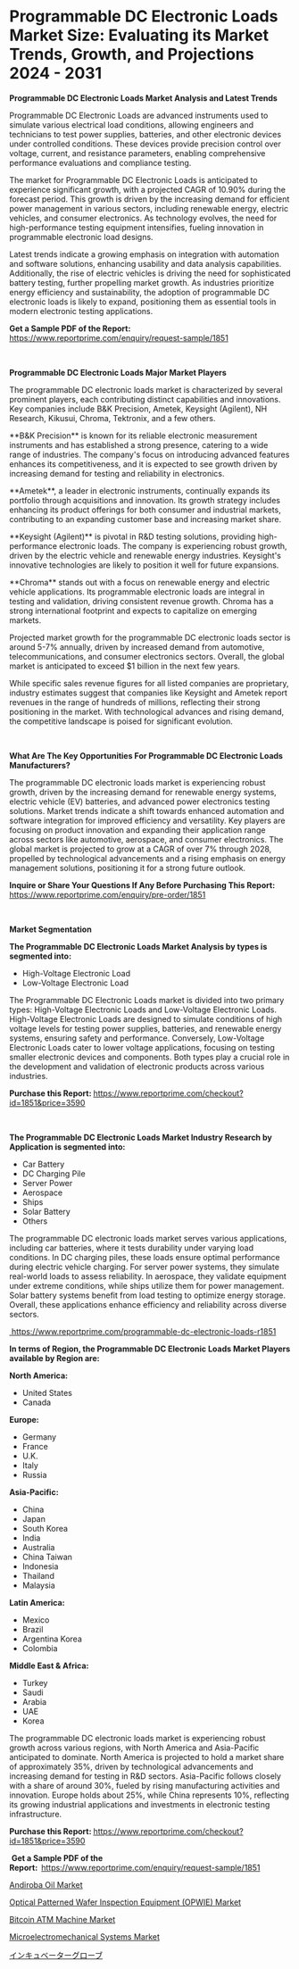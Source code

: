 <p><h1>Programmable DC Electronic Loads Market Size: Evaluating its Market Trends, Growth, and Projections 2024 - 2031</h1></p><p><strong>Programmable DC Electronic Loads Market Analysis and Latest Trends</strong></p>
<p><p>Programmable DC Electronic Loads are advanced instruments used to simulate various electrical load conditions, allowing engineers and technicians to test power supplies, batteries, and other electronic devices under controlled conditions. These devices provide precision control over voltage, current, and resistance parameters, enabling comprehensive performance evaluations and compliance testing.</p><p>The market for Programmable DC Electronic Loads is anticipated to experience significant growth, with a projected CAGR of 10.90% during the forecast period. This growth is driven by the increasing demand for efficient power management in various sectors, including renewable energy, electric vehicles, and consumer electronics. As technology evolves, the need for high-performance testing equipment intensifies, fueling innovation in programmable electronic load designs.</p><p>Latest trends indicate a growing emphasis on integration with automation and software solutions, enhancing usability and data analysis capabilities. Additionally, the rise of electric vehicles is driving the need for sophisticated battery testing, further propelling market growth. As industries prioritize energy efficiency and sustainability, the adoption of programmable DC electronic loads is likely to expand, positioning them as essential tools in modern electronic testing applications.</p></p>
<p><strong>Get a Sample PDF of the Report:&nbsp;</strong> <a href="https://www.reportprime.com/enquiry/request-sample/1851">https://www.reportprime.com/enquiry/request-sample/1851</a></p>
<p>&nbsp;</p>
<p><strong>Programmable DC Electronic Loads Major Market Players</strong></p>
<p><p>The programmable DC electronic loads market is characterized by several prominent players, each contributing distinct capabilities and innovations. Key companies include B&K Precision, Ametek, Keysight (Agilent), NH Research, Kikusui, Chroma, Tektronix, and a few others.</p><p>**B&K Precision** is known for its reliable electronic measurement instruments and has established a strong presence, catering to a wide range of industries. The company's focus on introducing advanced features enhances its competitiveness, and it is expected to see growth driven by increasing demand for testing and reliability in electronics.</p><p>**Ametek**, a leader in electronic instruments, continually expands its portfolio through acquisitions and innovation. Its growth strategy includes enhancing its product offerings for both consumer and industrial markets, contributing to an expanding customer base and increasing market share.</p><p>**Keysight (Agilent)** is pivotal in R&D testing solutions, providing high-performance electronic loads. The company is experiencing robust growth, driven by the electric vehicle and renewable energy industries. Keysight's innovative technologies are likely to position it well for future expansions.</p><p>**Chroma** stands out with a focus on renewable energy and electric vehicle applications. Its programmable electronic loads are integral in testing and validation, driving consistent revenue growth. Chroma has a strong international footprint and expects to capitalize on emerging markets.</p><p>Projected market growth for the programmable DC electronic loads sector is around 5-7% annually, driven by increased demand from automotive, telecommunications, and consumer electronics sectors. Overall, the global market is anticipated to exceed $1 billion in the next few years.</p><p>While specific sales revenue figures for all listed companies are proprietary, industry estimates suggest that companies like Keysight and Ametek report revenues in the range of hundreds of millions, reflecting their strong positioning in the market. With technological advances and rising demand, the competitive landscape is poised for significant evolution.</p></p>
<p>&nbsp;</p>
<p><strong>What Are The Key Opportunities For Programmable DC Electronic Loads Manufacturers?</strong></p>
<p><p>The programmable DC electronic loads market is experiencing robust growth, driven by the increasing demand for renewable energy systems, electric vehicle (EV) batteries, and advanced power electronics testing solutions. Market trends indicate a shift towards enhanced automation and software integration for improved efficiency and versatility. Key players are focusing on product innovation and expanding their application range across sectors like automotive, aerospace, and consumer electronics. The global market is projected to grow at a CAGR of over 7% through 2028, propelled by technological advancements and a rising emphasis on energy management solutions, positioning it for a strong future outlook.</p></p>
<p><strong>Inquire or Share Your Questions If Any Before Purchasing This Report:</strong> <a href="https://www.reportprime.com/enquiry/pre-order/1851">https://www.reportprime.com/enquiry/pre-order/1851</a></p>
<p>&nbsp;</p>
<p><strong>Market Segmentation</strong></p>
<p><strong>The Programmable DC Electronic Loads Market Analysis by types is segmented into:</strong></p>
<p><ul><li>High-Voltage Electronic Load</li><li>Low-Voltage Electronic Load</li></ul></p>
<p><p>The Programmable DC Electronic Loads market is divided into two primary types: High-Voltage Electronic Loads and Low-Voltage Electronic Loads. High-Voltage Electronic Loads are designed to simulate conditions of high voltage levels for testing power supplies, batteries, and renewable energy systems, ensuring safety and performance. Conversely, Low-Voltage Electronic Loads cater to lower voltage applications, focusing on testing smaller electronic devices and components. Both types play a crucial role in the development and validation of electronic products across various industries.</p></p>
<p><strong>Purchase this Report:&nbsp;</strong><a href="https://www.reportprime.com/checkout?id=1851&price=3590">https://www.reportprime.com/checkout?id=1851&price=3590</a></p>
<p>&nbsp;</p>
<p><strong>The Programmable DC Electronic Loads Market Industry Research by Application is segmented into:</strong></p>
<p><ul><li>Car Battery</li><li>DC Charging Pile</li><li>Server Power</li><li>Aerospace</li><li>Ships</li><li>Solar Battery</li><li>Others</li></ul></p>
<p><p>The programmable DC electronic loads market serves various applications, including car batteries, where it tests durability under varying load conditions. In DC charging piles, these loads ensure optimal performance during electric vehicle charging. For server power systems, they simulate real-world loads to assess reliability. In aerospace, they validate equipment under extreme conditions, while ships utilize them for power management. Solar battery systems benefit from load testing to optimize energy storage. Overall, these applications enhance efficiency and reliability across diverse sectors.</p></p>
<p><a href="https://www.reportprime.com/programmable-dc-electronic-loads-r1851">&nbsp;https://www.reportprime.com/programmable-dc-electronic-loads-r1851</a></p>
<p><strong>In terms of Region, the Programmable DC Electronic Loads Market Players available by Region are:</strong></p>
<p>
    <p> <strong> North America: </strong>
        <ul>
            <li>United States</li>
            <li>Canada</li>
        </ul>
        </p> 
    <p> <strong> Europe: </strong>
        <ul>
            <li>Germany</li>
            <li>France</li>
            <li>U.K.</li>
            <li>Italy</li>
            <li>Russia</li>
        </ul>
        </p> 
    <p> <strong> Asia-Pacific: </strong>
        <ul>
            <li>China</li>
            <li>Japan</li>
            <li>South Korea</li>
            <li>India</li>
            <li>Australia</li>
            <li>China Taiwan</li>
            <li>Indonesia</li>
            <li>Thailand</li>
            <li>Malaysia</li>
        </ul>
        </p> 
    <p> <strong> Latin America: </strong>
        <ul>
            <li>Mexico</li>
            <li>Brazil</li>
            <li>Argentina Korea</li>
            <li>Colombia</li>
        </ul>
        </p> 
    <p> <strong> Middle East & Africa: </strong>
        <ul>
            <li>Turkey</li>
            <li>Saudi</li>
            <li>Arabia</li>
            <li>UAE</li>
            <li>Korea</li>
        </ul>
    </p>
    </p>
<p><p>The programmable DC electronic loads market is experiencing robust growth across various regions, with North America and Asia-Pacific anticipated to dominate. North America is projected to hold a market share of approximately 35%, driven by technological advancements and increasing demand for testing in R&D sectors. Asia-Pacific follows closely with a share of around 30%, fueled by rising manufacturing activities and innovation. Europe holds about 25%, while China represents 10%, reflecting its growing industrial applications and investments in electronic testing infrastructure.</p></p>
<p><strong>Purchase this Report: </strong><a href="https://www.reportprime.com/checkout?id=1851&price=3590">https://www.reportprime.com/checkout?id=1851&price=3590</a></p>
<p>&nbsp;<strong>Get a Sample PDF of the Report:&nbsp;&nbsp;</strong><a href="https://www.reportprime.com/enquiry/request-sample/1851">https://www.reportprime.com/enquiry/request-sample/1851</a></p>
<p><strong></strong></p>
<p><p><a href="https://www.linkedin.com/pulse/andiroba-oil-market-segmentation-geographical-regions-forcast-dv5nf?trackingId=Y3J%2Fl6VCRYCBtWCFaMDmWQ%3D%3D">Andiroba Oil Market</a></p><p><a href="https://issuu.com/reportprime-2/docs/optical-patterned-wafer-inspection-_0080ea781cb3ab">Optical Patterned Wafer Inspection Equipment (OPWIE) Market</a></p><p><a href="https://issuu.com/reportprime-2/docs/bitcoin-atm-machine-market-size-203_1cc97768e9b5d4">Bitcoin ATM Machine Market</a></p><p><a href="https://github.com/ChiragRp1/Market-Research-Report-List-6/blob/main/microelectromechanical-systems-market.md">Microelectromechanical Systems Market</a></p><p><a href="https://medium.com/@kathleencrooks2003/%E3%82%A4%E3%83%B3%E3%82%AD%E3%83%A5%E3%83%99%E3%83%BC%E3%82%BF%E3%83%BC%E3%82%B0%E3%83%AD%E3%83%BC%E3%83%96%E5%B8%82%E5%A0%B4%E3%81%AE%E8%A3%BD%E5%93%81%E3%82%BF%E3%82%A4%E3%83%97-%E3%83%8B%E3%83%88%E3%83%AA%E3%83%AB-%E3%83%8F%E3%82%A4%E3%83%91%E3%83%AD%E3%83%B3-epdm-%E3%83%8D%E3%82%AA%E3%83%97%E3%83%AC%E3%83%B3-%E3%83%A9%E3%83%86%E3%83%83%E3%82%AF%E3%82%B9-%E3%83%96%E3%83%81%E3%83%AB-%E3%81%9D%E3%81%AE%E4%BB%96-%E3%81%8A%E3%82%88%E3%81%B3%E3%82%A2%E3%83%97%E3%83%AA%E3%82%B1%E3%83%BC%E3%82%B7%E3%83%A7%E3%83%B3-%E9%9B%BB%E5%AD%90%E6%A9%9F%E5%99%A8-%E8%A3%BD%E8%96%AC-%E9%A3%9F%E5%93%81-%E5%8C%96%E5%AD%A6-%E3%83%A9%E3%83%9C-%E3%81%9D%E3%81%AE%E4%BB%96-%E3%81%AB%E9%96%A2%E3%81%99%E3%82%8B%E5%8C%85%E6%8B%AC%E7%9A%84%E3%81%AA%E8%A6%8B%E9%80%9A-8a87b85b013f">インキュベーターグローブ</a></p></p>